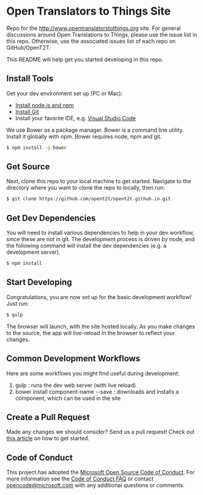 # Open Translators to Things Site
Repo for the http://www.opentranslatorstothings.org site. For general discussions around Open Translations to Things, 
please use the issue list in this repo. Otherwise, use the associated issues list of each repo on GitHub/OpenT2T.

This README will help get you started developing in this repo.

## Install Tools

Get your dev environment set up (PC or Mac):
* [Install node.js and npm](https://nodejs.org/en/download/)
* [Install Git](http://git-scm.com/downloads)
* Install your favorite IDE, e.g. [Visual Studio Code](https://code.visualstudio.com/)

We use Bower as a package manager. Bower is a command line utility. Install it globally with npm. Bower requires node, 
npm and git.

```bash
$ npm install -g bower
```

## Get Source

Next, clone this repo to your local machine to get started. Navigate to the directory where you want to clone the repo
to locally, then run:

```bash
$ git clone https://github.com/opent2t/opent2t.github.io.git
```

## Get Dev Dependencies

You will need to install various dependencies to help in your dev workflow, since these are not in git. The development
process is driven by node, and the following command will install the dev dependencies (e.g. a development server).

```bash
$ npm install
```

## Start Developing

Congratulations, you are now set up for the basic development workflow! Just run:

```bash
$ gulp
```

The browser will launch, with the site hosted locally. As you make changes to the source, the app will live-reload 
in the browser to reflect your changes.

## Common Development Workflows

Here are some workflows you might find useful during development:

1. gulp : runs the dev web server (with live reload)
2. bower install component-name --save : downloads and installs a component, which can be used in the site

## Create a Pull Request
Made any changes we should consider? Send us a pull request! Check out [this article](https://help.github.com/articles/creating-a-pull-request/)
on how to get started.

## Code of Conduct
This project has adopted the [Microsoft Open Source Code of Conduct](https://opensource.microsoft.com/codeofconduct/). For more information see the [Code of Conduct FAQ](https://opensource.microsoft.com/codeofconduct/faq/) or contact [opencode@microsoft.com](mailto:opencode@microsoft.com) with any additional questions or comments.
